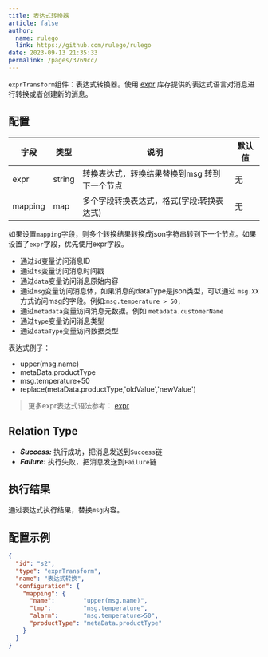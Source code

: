 ```yaml
---
title: 表达式转换器
article: false
author: 
  name: rulego
  link: https://github.com/rulego/rulego
date: 2023-09-13 21:35:33
permalink: /pages/3769cc/
---
```


`exprTransform`组件：表达式转换器。使用 [expr](https://expr-lang.org/docs/language-definition) 库存提供的表达式语言对消息进行转换或者创建新的消息。

## 配置

| 字段      | 类型     | 说明                       | 默认值 |
|---------|--------|--------------------------|-----|
| expr    | string | 转换表达式，转换结果替换到msg 转到下一个节点 | 无   |
| mapping | map    | 多个字段转换表达式，格式(字段:转换表达式)   | 无   |

如果设置`mapping`字段，则多个转换结果转换成json字符串转到下一个节点。如果设置了`expr`字段，优先使用expr字段。

- 通过`id`变量访问消息ID
- 通过`ts`变量访问消息时间戳
- 通过`data`变量访问消息原始内容
- 通过`msg`变量访问消息体，如果消息的dataType是json类型，可以通过 `msg.XX`方式访问msg的字段。例如:`msg.temperature > 50;`
- 通过`metadata`变量访问消息元数据。例如 `metadata.customerName`
- 通过`type`变量访问消息类型
- 通过`dataType`变量访问数据类型

表达式例子：
- upper(msg.name)
- metaData.productType
- msg.temperature+50
- replace(metaData.productType,'oldValue','newValue')
>更多expr表达式语法参考： [expr](https://expr-lang.org/docs/language-definition)

## Relation Type

- ***Success:*** 执行成功，把消息发送到`Success`链
- ***Failure:*** 执行失败，把消息发送到`Failure`链

## 执行结果

通过表达式执行结果，替换`msg`内容。

## 配置示例

```json
{
  "id": "s2",
  "type": "exprTransform",
  "name": "表达式转换",
  "configuration": {
    "mapping": {
      "name":        "upper(msg.name)",
      "tmp":         "msg.temperature",
      "alarm":       "msg.temperature>50",
      "productType": "metaData.productType"
    }
  }
}
```

